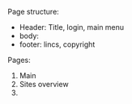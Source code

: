 Page structure:
- Header: Title, login, main menu
- body: 
- footer: lincs, copyright

Pages:
1. Main
2. Sites overview
3. 